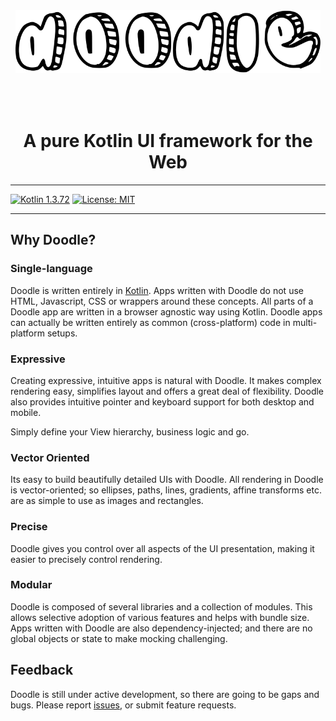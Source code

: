 <div align="center"><img src="doodle.svg" alt="doodle" style="height:100px;margin-bottom:50px"></div>
<div align="center"><h1>A pure Kotlin UI framework for the Web</h1></div>

----

[![Kotlin 1.3.72](https://img.shields.io/badge/Kotlin-1.3.72-blue.svg?style=flat&logo=kotlin)](http://kotlinlang.org)
[![License: MIT](https://img.shields.io/badge/License-MIT-green.svg)](https://github.com/pusolito/doodle/blob/master/LICENSE)

----
## Why Doodle?

### Single-language
Doodle is written entirely in <span style="color:red">[Kotlin](http://kotlinlang.org)</span>. Apps written with Doodle do not use HTML, Javascript, CSS or
wrappers around these concepts. All parts of a Doodle app are written in a browser agnostic way using
Kotlin. Doodle apps can actually be written entirely as common (cross-platform) code in multi-platform setups.

### Expressive
Creating expressive, intuitive apps is natural with Doodle. It makes complex rendering easy, simplifies layout and offers a great
deal of flexibility. Doodle also provides intuitive pointer and keyboard support for both desktop and mobile.

Simply define your View hierarchy, business logic and go.

### Vector Oriented
Its easy to build beautifully detailed UIs with Doodle. All rendering in Doodle is vector-oriented; so ellipses, paths,
lines, gradients, affine transforms etc. are as simple to use as images and rectangles. 

### Precise

Doodle gives you control over all aspects of the UI presentation, making it easier to precisely control rendering.

### Modular

Doodle is composed of several libraries and a collection of modules. This allows selective adoption of various features and helps
with bundle size. Apps written with Doodle are also dependency-injected; and there are no global objects or state to make mocking challenging.


## Feedback

Doodle is still under active development, so there are going to be gaps and bugs. Please report [issues](https://github.com/pusolito/doodle/issues),
or submit feature requests.